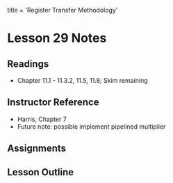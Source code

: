 title = 'Register Transfer Methodology'

# Lesson 29 Notes

## Readings

- Chapter 11.1 - 11.3.2, 11.5, 11.8; Skim remaining

## Instructor Reference

- Harris, Chapter 7
- Future note: possible implement pipelined multiplier

## Assignments

## Lesson Outline

